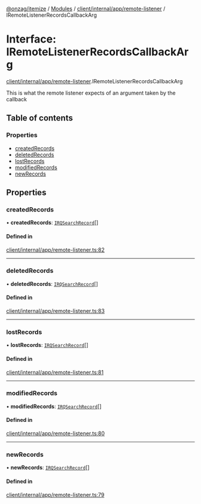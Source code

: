 [@onzag/itemize](../README.md) / [Modules](../modules.md) / [client/internal/app/remote-listener](../modules/client_internal_app_remote_listener.md) / IRemoteListenerRecordsCallbackArg

# Interface: IRemoteListenerRecordsCallbackArg

[client/internal/app/remote-listener](../modules/client_internal_app_remote_listener.md).IRemoteListenerRecordsCallbackArg

This is what the remote listener expects of an argument taken
by the callback

## Table of contents

### Properties

- [createdRecords](client_internal_app_remote_listener.IRemoteListenerRecordsCallbackArg.md#createdrecords)
- [deletedRecords](client_internal_app_remote_listener.IRemoteListenerRecordsCallbackArg.md#deletedrecords)
- [lostRecords](client_internal_app_remote_listener.IRemoteListenerRecordsCallbackArg.md#lostrecords)
- [modifiedRecords](client_internal_app_remote_listener.IRemoteListenerRecordsCallbackArg.md#modifiedrecords)
- [newRecords](client_internal_app_remote_listener.IRemoteListenerRecordsCallbackArg.md#newrecords)

## Properties

### createdRecords

• **createdRecords**: [`IRQSearchRecord`](rq_querier.IRQSearchRecord.md)[]

#### Defined in

[client/internal/app/remote-listener.ts:82](https://github.com/onzag/itemize/blob/73e0c39e/client/internal/app/remote-listener.ts#L82)

___

### deletedRecords

• **deletedRecords**: [`IRQSearchRecord`](rq_querier.IRQSearchRecord.md)[]

#### Defined in

[client/internal/app/remote-listener.ts:83](https://github.com/onzag/itemize/blob/73e0c39e/client/internal/app/remote-listener.ts#L83)

___

### lostRecords

• **lostRecords**: [`IRQSearchRecord`](rq_querier.IRQSearchRecord.md)[]

#### Defined in

[client/internal/app/remote-listener.ts:81](https://github.com/onzag/itemize/blob/73e0c39e/client/internal/app/remote-listener.ts#L81)

___

### modifiedRecords

• **modifiedRecords**: [`IRQSearchRecord`](rq_querier.IRQSearchRecord.md)[]

#### Defined in

[client/internal/app/remote-listener.ts:80](https://github.com/onzag/itemize/blob/73e0c39e/client/internal/app/remote-listener.ts#L80)

___

### newRecords

• **newRecords**: [`IRQSearchRecord`](rq_querier.IRQSearchRecord.md)[]

#### Defined in

[client/internal/app/remote-listener.ts:79](https://github.com/onzag/itemize/blob/73e0c39e/client/internal/app/remote-listener.ts#L79)
